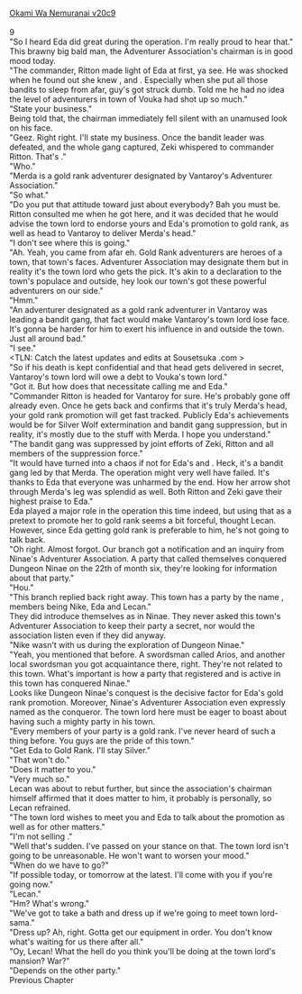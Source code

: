 [Okami Wa Nemuranai v20c9](https://www.sousetsuka.com/2020/05/okami-wa-nemuranai-209.html)
<br/><br/>
9<br/>
"So I heard Eda did great during the operation. I'm really proud to hear that."<br/>
This brawny big bald man, the Adventurer Association's chairman is in good mood today.<br/>
"The commander, Ritton made light of Eda at first, ya see. He was shocked when he found out she knew <Detection>, <Sleep> and <Recovery>. Especially when she put all those bandits to sleep from afar, guy's got struck dumb. Told me he had no idea the level of adventurers in town of Vouka had shot up so much."<br/>
"State your business."<br/>
Being told that, the chairman immediately fell silent with an unamused look on his face.<br/>
"Geez. Right right. I'll state my business. Once the bandit leader was defeated, and the whole gang captured, Zeki whispered to commander Ritton. That's <Thigh Torer Merda>."<br/>
"Who."<br/>
"Merda is a gold rank adventurer designated by Vantaroy's Adventurer Association."<br/>
"So what."<br/>
"Do you put that attitude toward just about everybody? Bah you must be. Ritton consulted me when he got here, and it was decided that he would advise the town lord to endorse yours and Eda's promotion to gold rank, as well as head to Vantaroy to deliver Merda's head."<br/>
"I don't see where this is going."<br/>
"Ah. Yeah, you came from afar eh. Gold Rank adventurers are heroes of a town, that town's faces. Adventurer Association may designate them but in reality it's the town lord who gets the pick. It's akin to a declaration to the town's populace and outside, hey look our town's got these powerful adventurers on our side."<br/>
"Hmm."<br/>
"An adventurer designated as a gold rank adventurer in Vantaroy was leading a bandit gang, that fact would make Vantaroy's town lord lose face. It's gonna be harder for him to exert his influence in and outside the town. Just all around bad."<br/>
"I see."<br/>
<TLN: Catch the latest updates and edits at Sousetsuka .com ><br/>
"So if his death is kept confidential and that head gets delivered in secret, Vantaroy's town lord will owe a debt to Vouka's town lord."<br/>
"Got it. But how does that necessitate calling me and Eda."<br/>
"Commander Ritton is headed for Vantaroy for sure. He's probably gone off already even. Once he gets back and confirms that it's truly Merda's head, your gold rank promotion will get fast tracked. Publicly Eda's achievements would be for Silver Wolf extermination and bandit gang suppression, but in reality, it's mostly due to the stuff with Merda. I hope you understand."<br/>
"The bandit gang was suppressed by joint efforts of Zeki, Ritton and all members of the suppression force."<br/>
"It would have turned into a chaos if not for Eda's <Detection> and <Sleep>. Heck, it's a bandit gang led by that Merda. The operation might very well have failed. It's thanks to Eda that everyone was unharmed by the end. How her arrow shot through Merda's leg was splendid as well. Both Ritton and Zeki gave their highest praise to Eda."<br/>
Eda played a major role in the operation this time indeed, but using that as a pretext to promote her to gold rank seems a bit forceful, thought Lecan. However, since Eda getting gold rank is preferable to him, he's not going to talk back.<br/>
"Oh right. Almost forgot. Our branch got a notification and an inquiry from Ninae's Adventurer Association. A party that called themselves <Willard> conquered Dungeon Ninae on the 22th of month six, they're looking for information about that party."<br/>
"Hou."<br/>
"This branch replied back right away. This town has a party by the name <Willard>, members being Nike, Eda and Lecan."<br/>
They did introduce themselves as <Willard> in Ninae. They never asked this town's Adventurer Association to keep their party a secret, nor would the association listen even if they did anyway.<br/>
"Nike wasn't with us during the exploration of Dungeon Ninae."<br/>
"Yeah, you mentioned that before. A swordsman called Arios, and another local swordsman you got acquaintance there, right. They're not related to this town. What's important is how a party that registered and is active in this town has conquered Ninae."<br/>
Looks like Dungeon Ninae's conquest is the decisive factor for Eda's gold rank promotion. Moreover, Ninae's Adventurer Association even expressly named <Willard> as the conqueror. The town lord here must be eager to boast about having such a mighty party in his town.<br/>
"Every members of your party is a gold rank. I've never heard of such a thing before. You guys are the pride of this town."<br/>
"Get Eda to Gold Rank. I'll stay Silver."<br/>
"That won't do."<br/>
"Does it matter to you."<br/>
"Very much so."<br/>
Lecan was about to rebut further, but since the association's chairman himself affirmed that it does matter to him, it probably is personally, so Lecan refrained.<br/>
"The town lord wishes to meet you and Eda to talk about the promotion as well as for other matters."<br/>
"I'm not selling <Dagger of Harut>."<br/>
"Well that's sudden. I've passed on your stance on that. The town lord isn't going to be unreasonable. He won't want to worsen your mood."<br/>
"When do we have to go?"<br/>
"If possible today, or tomorrow at the latest. I'll come with you if you're going now."<br/>
"Lecan."<br/>
"Hm? What's wrong."<br/>
"We've got to take a bath and dress up if we're going to meet town lord-sama."<br/>
"Dress up? Ah, right. Gotta get our equipment in order. You don't know what's waiting for us there after all."<br/>
"Oy, Lecan! What the hell do you think you'll be doing at the town lord's mansion? War?"<br/>
"Depends on the other party."<br/>
Previous Chapter<br/>
